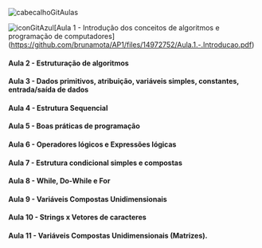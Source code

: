 ![cabecalhoGitAulas](https://github.com/brunamota/AP1/assets/66503956/8152064c-3f07-46cc-be30-c175f60954d6)


![iconGitAzul](https://github.com/brunamota/AP1/assets/66503956/99201d27-f0a8-4754-947d-062f3a5479af)[Aula 1 - Introdução dos conceitos de algoritmos e programação de computadores]
(https://github.com/brunamota/AP1/files/14972752/Aula.1.-.Introducao.pdf)
#### Aula 2 - Estruturação de algoritmos
#### Aula 3 - Dados primitivos, atribuição, variáveis simples, constantes, entrada/saída de dados

#### Aula 4 - Estrutura Sequencial
#### Aula 5 - Boas práticas de programação
#### Aula 6 - Operadores lógicos e Expressões lógicas
#### Aula 7 - Estrutura condicional simples e compostas
#### Aula 8 - While, Do-While e For
#### Aula 9 - Variáveis Compostas Unidimensionais 

#### Aula 10 - Strings x Vetores de caracteres
#### Aula 11 - Variáveis Compostas Unidimensionais (Matrizes).
